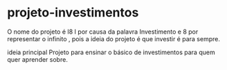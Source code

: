 # projeto-investimentos
O nome do projeto é I8 I por causa da palavra Investimento e 8 por representar o infinito , 
pois a ideia do projeto é que investir é para sempre.

ideia principal 
Projeto para ensinar o básico de investimentos para quem quer aprender sobre.
